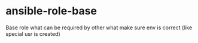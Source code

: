 # ansible-role-base
Base role what can be required by other what make sure env is correct (like special usr is created) 
